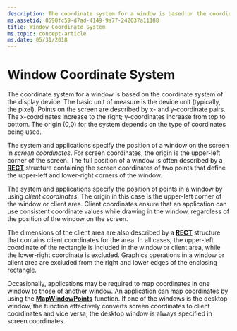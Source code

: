 ```yaml
---
description: The coordinate system for a window is based on the coordinate system of the display device.
ms.assetid: 8590fc59-d7ad-4149-9a77-242037a11188
title: Window Coordinate System
ms.topic: concept-article
ms.date: 05/31/2018
---
```


# Window Coordinate System

The coordinate system for a window is based on the coordinate system of the display device. The basic unit of measure is the device unit (typically, the pixel). Points on the screen are described by x- and y-coordinate pairs. The x-coordinates increase to the right; y-coordinates increase from top to bottom. The origin (0,0) for the system depends on the type of coordinates being used.

The system and applications specify the position of a window on the screen in *screen coordinates*. For screen coordinates, the origin is the upper-left corner of the screen. The full position of a window is often described by a [**RECT**](/windows/win32/api/windef/ns-windef-rect) structure containing the screen coordinates of two points that define the upper-left and lower-right corners of the window.

The system and applications specify the position of points in a window by using *client coordinates*. The origin in this case is the upper-left corner of the window or client area. Client coordinates ensure that an application can use consistent coordinate values while drawing in the window, regardless of the position of the window on the screen.

The dimensions of the client area are also described by a [**RECT**](/windows/win32/api/windef/ns-windef-rect) structure that contains client coordinates for the area. In all cases, the upper-left coordinate of the rectangle is included in the window or client area, while the lower-right coordinate is excluded. Graphics operations in a window or client area are excluded from the right and lower edges of the enclosing rectangle.

Occasionally, applications may be required to map coordinates in one window to those of another window. An application can map coordinates by using the [**MapWindowPoints**](/windows/desktop/api/Winuser/nf-winuser-mapwindowpoints) function. If one of the windows is the desktop window, the function effectively converts screen coordinates to client coordinates and vice versa; the desktop window is always specified in screen coordinates.

 

 
